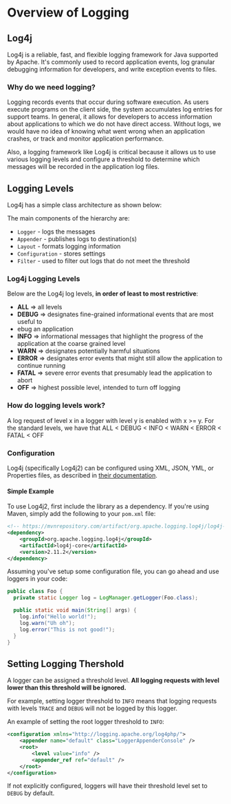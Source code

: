 # Overview of Logging
## Log4j
Log4j is a reliable, fast, and flexible logging framework for Java supported by Apache. It's commonly used to record application events, log granular debugging information for developers, and write exception events to files.

### Why do we need logging?
Logging records events that occur during software execution. As users execute programs on the client side, the system accumulates log entries for support teams. In general, it allows for developers to access information about applications to which we do not have direct access. Without logs, we would have no idea of knowing what went wrong when an application crashes, or track and monitor application performance.

Also, a logging framework like Log4j is critical because it allows us to use various logging levels and configure a threshold to determine which messages will be recorded in the application log files.

## Logging Levels
Log4j has a simple class architecture as shown below:

The main components of the hierarchy are:
- `Logger` - logs the messages
- `Appender` - publishes logs to destination(s)
- `Layout` - formats logging information
- `Configuration` - stores settings
- `Filter` - used to filter out logs that do not meet the threshold

### Log4j Logging Levels
Below are the Log4j log levels, **in order of least to most restrictive**:
- **ALL** => all levels
- **DEBUG** => designates fine-grained informational events that are most useful to
- ebug an application
- **INFO** => informational messages that highlight the progress of the application at the coarse grained level
- **WARN** => designates potentially harmful situations
- **ERROR** => designates error events that might still allow the application to continue running
- **FATAL** => severe error events that presumably lead the application to abort
- **OFF** => highest possible level, intended to turn off logging

### How do logging levels work?
A log request of level x in a logger with level y is enabled with x >= y. For the standard levels, we have that ALL < DEBUG < INFO < WARN < ERROR < FATAL < OFF

### Configuration
Log4j (specifically Log4j2) can be configured using XML, JSON, YML, or Properties files, as described in [their documentation](https://logging.apache.org/log4j/2.x/manual/configuration.html).

#### Simple Example
To use Log4j2, first include the library as a dependency. If you're using Maven, simply add the following to your `pom.xml` file:

```xml
<!-- https://mvnrepository.com/artifact/org.apache.logging.log4j/log4j-core -->
<dependency>
    <groupId>org.apache.logging.log4j</groupId>
    <artifactId>log4j-core</artifactId>
    <version>2.11.2</version>
</dependency>
```

Assuming you've setup some configuration file, you can go ahead and use loggers in your code:

```java
public class Foo {
  private static Logger log = LogManager.getLogger(Foo.class);

  public static void main(String[] args) {
    log.info("Hello world!");
	log.warn("Uh oh");
	log.error("This is not good!");
  }
}
```

## Setting Logging Thershold
A logger can be assigned a threshold level. **All logging requests with level lower than this threshold will be ignored.**

For example, setting logger threshold to `INFO` means that logging requests with levels `TRACE` and `DEBUG` will not be logged by this logger.

An example of setting the root logger threshold to `INFO`:

```xml
<configuration xmlns="http://logging.apache.org/log4php/">
    <appender name="default" class="LoggerAppenderConsole" />
    <root>
        <level value="info" />
        <appender_ref ref="default" />
    </root>
</configuration>
```

If not explicitly configured, loggers will have their threshold level set to `DEBUG` by default.